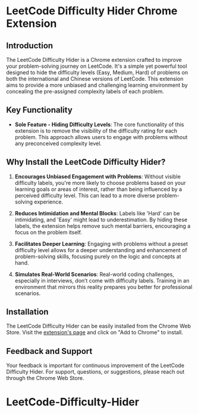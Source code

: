 # LeetCode Difficulty Hider Chrome Extension

## Introduction

The LeetCode Difficulty Hider is a Chrome extension crafted to improve your problem-solving journey on LeetCode. It's a simple yet powerful tool designed to hide the difficulty levels (Easy, Medium, Hard) of problems on both the international and Chinese versions of LeetCode. This extension aims to provide a more unbiased and challenging learning environment by concealing the pre-assigned complexity labels of each problem.

## Key Functionality

- **Sole Feature - Hiding Difficulty Levels**: The core functionality of this extension is to remove the visibility of the difficulty rating for each problem. This approach allows users to engage with problems without any preconceived complexity level.

## Why Install the LeetCode Difficulty Hider?

1. **Encourages Unbiased Engagement with Problems**: Without visible difficulty labels, you're more likely to choose problems based on your learning goals or areas of interest, rather than being influenced by a perceived difficulty level. This can lead to a more diverse problem-solving experience.

2. **Reduces Intimidation and Mental Blocks**: Labels like 'Hard' can be intimidating, and 'Easy' might lead to underestimation. By hiding these labels, the extension helps remove such mental barriers, encouraging a focus on the problem itself.

3. **Facilitates Deeper Learning**: Engaging with problems without a preset difficulty level allows for a deeper understanding and enhancement of problem-solving skills, focusing purely on the logic and concepts at hand.

4. **Simulates Real-World Scenarios**: Real-world coding challenges, especially in interviews, don’t come with difficulty labels. Training in an environment that mirrors this reality prepares you better for professional scenarios.

## Installation

The LeetCode Difficulty Hider can be easily installed from the Chrome Web Store. Visit the [extension's page](https://chromewebstore.google.com/detail/leetcode-difficulty-hider/bbhibadheonokoekdgmhemjimhfkingb?hl=en&authuser=0) and click on "Add to Chrome" to install.

## Feedback and Support

Your feedback is important for continuous improvement of the LeetCode Difficulty Hider. For support, questions, or suggestions, please reach out through the Chrome Web Store.


# LeetCode-Difficulty-Hider
